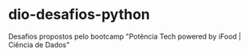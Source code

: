 # dio-desafios-python
Desafios propostos pelo bootcamp "Potência Tech powered by iFood | Ciência de Dados"
